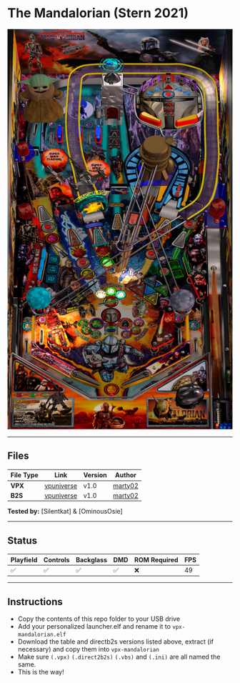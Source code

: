 # The Mandalorian (Stern 2021)

![Table Preview](../../images/vpx-mandalorian-table.jpeg?raw=true)

---

## Files
| File Type | Link | Version | Author | 
|-----------|--------|----------|--------------|
| **VPX** | [vpuniverse](https://vpuniverse.com/files/file/16087-the-mandalorian/) | v1.0 | [marty02](https://vpuniverse.com/profile/16531-marty02/) |
| **B2S** | [vpuniverse](https://vpuniverse.com/files/file/16087-the-mandalorian/) | v1.0 | [marty02](https://vpuniverse.com/profile/16531-marty02/) |

**Tested by:** [Silentkat] & [OminousOsie]

---

## Status 
| Playfield | Controls | Backglass | DMD | ROM Required | FPS | 
|-----------|----------|-----------|-----|--------------|-----|
| :white_check_mark: | :white_check_mark: | :white_check_mark: | :white_check_mark: | :x: | 49 |

---

## Instructions

- Copy the contents of this repo folder to your USB drive
- Add your personalized launcher.elf and rename it to `vpx-mandalorian.elf`
- Download the table and directb2s versions listed above, extract (if necessary) and copy them into `vpx-mandalorian`
- Make sure `(.vpx)` `(.direct2b2s)` `(.vbs)` and `(.ini)` are all named the same.
- This is the way!